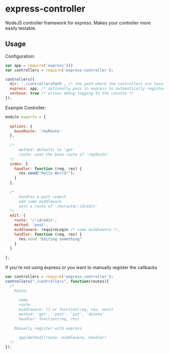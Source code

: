 # express-controller

NodeJS controller framework for express. Makes your controller more easily testable.

## Usage

Configuration:  
```javascript  
var app = require('express')()
var controllers = require('express-controller');

controllers({
  dir: './controllersPath', /* the path where the controllers are located */
  express: app, /* optionally pass in express to automatically register the routes */
  verbose: true /* writes debug logging to the console */
});
```

Example Controller:  
```javascript  
module.exports = {
  
  options: {
    baseRoute: '/myRoute'
  },
  
  /*
      method: defaults to 'get'
      route: uses the base route of '/myRoute'
  */
  index: {
    handler: function (req, res) {
      res.send("Hello World!");
    }
  },
  
  /*
      handles a post reqest
      add some middleware
      sets a route of '/myroute/:id/edit'
  */
  edit: {
    route: '/:id/edit',
    method: 'post',
    middleware: requireLogin /* some middleware */,
    handler: function (req, res) {
      res.send "Editing something"
    }
  }
  
};
```

If you're not using express or you want to manually register the callbacks

```javascript  
var controllers = require('express-controller');
controllers("./controllers", function(routes){ 
  /*
    Route:
    
      name
      route
      middleware: [] or function(req, res, next)
      method: 'get', 'post', 'put', 'delete'
      handler: function(req, res)
    
    Manually register with express
    
      app[method](route, middleware, handler)
  */
});
```

